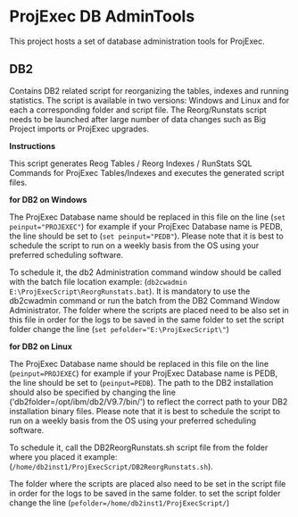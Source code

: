 # ProjExec DB AdminTools
This project hosts a set of database administration tools for ProjExec.

## DB2
Contains DB2 related script for reorganizing the tables, indexes and running statistics. The script is available in two versions: Windows and Linux and for each a corresponding folder and script file.
The Reorg/Runstats script needs to be launched after large number of data changes such as Big Project imports or ProjExec upgrades.

**Instructions**

This script generates Reog Tables / Reorg Indexes / RunStats SQL Commands for ProjExec Tables/Indexes and executes the generated script files.

**for DB2 on Windows**

The ProjExec Database name should be replaced in this file on the line (`set peinput="PROJEXEC"`) for example if your ProjExec Database name is PEDB, the line should be set to (`set peinput="PEDB"`). Please note that it is best to schedule the script to run on a weekly basis from the OS using your preferred scheduling software. 


To schedule it, the db2 Administration command window should be called with the batch file location
example: (`db2cwadmin E:\ProjExecScript\ReorgRunstats.bat`). It is mandatory to use the db2cwadmin command or run the batch from the DB2 Command Window Administrator. The folder where the scripts are placed need to be also set in this file in order for the logs to be saved in the same folder to set the script folder change the line (`set pefolder="E:\ProjExecScript\"`) 

**for DB2 on Linux**

The ProjExec Database name should be replaced in this file on the line (`peinput=PROJEXEC`) for example if your ProjExec Database name is PEDB, the line should be set to (`peinput=PEDB`). The path to the DB2 installation should also be specified by changing the line ('db2folder=/opt/ibm/db2/V9.7/bin/') to reflect the correct path to your DB2 installation binary files. Please note that it is best to schedule the script to run on a weekly basis from the OS using your preferred scheduling software. 

To schedule it, call the DB2ReorgRunstats.sh script file from the folder where you placed it example: (`/home/db2inst1/ProjExecScript/DB2ReorgRunstats.sh`). 

The folder where the scripts are placed also need to be set in the script file in order for the logs to be saved in the same folder. to set the script folder change the line (`pefolder=/home/db2inst1/ProjExecScript/`) 


